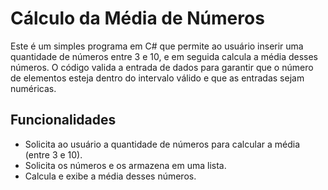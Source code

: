 # Cálculo da Média de Números

Este é um simples programa em C# que permite ao usuário inserir uma quantidade de números entre 3 e 10, e em seguida calcula a média desses números. O código valida a entrada de dados para garantir que o número de elementos esteja dentro do intervalo válido e que as entradas sejam numéricas.

## Funcionalidades

- Solicita ao usuário a quantidade de números para calcular a média (entre 3 e 10).
- Solicita os números e os armazena em uma lista.
- Calcula e exibe a média desses números.  
